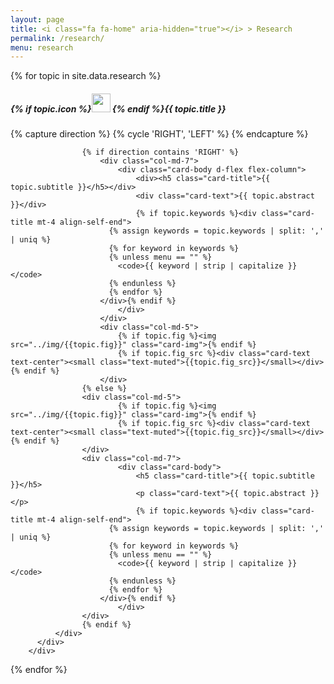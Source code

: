 ```yaml
---
layout: page
title: <i class="fa fa-home" aria-hidden="true"></i> > Research
permalink: /research/
menu: research
---
```


<div id="research" class="row">
	{% for topic in site.data.research %}
  <div class="card-group col-12">
		<div class="card shadow mb-4">
		  <h5 class="card-header">{% if topic.icon %}<img src="../img/{{topic.icon}}" width="30px"> {% endif %}{{ topic.title }}</h5>
		  <div class="card-body">
			  <div class="row no-gutters">
					{% capture direction %}
						{% cycle 'RIGHT', 'LEFT' %}
					{% endcapture %}

					{% if direction contains 'RIGHT' %}
						<div class="col-md-7">
							<div class="card-body d-flex flex-column">
								<div><h5 class="card-title">{{ topic.subtitle }}</h5></div>
								<div class="card-text">{{ topic.abstract }}</div>
								{% if topic.keywords %}<div class="card-title mt-4 align-self-end">
				          {% assign keywords = topic.keywords | split: ',' | uniq %}
				          {% for keyword in keywords %}
				          {% unless menu == "" %}
				            <code>{{ keyword | strip | capitalize }}</code>
				          {% endunless %}
				          {% endfor %}
				        </div>{% endif %}
							</div>
						</div>
						<div class="col-md-5">
							{% if topic.fig %}<img src="../img/{{topic.fig}}" class="card-img">{% endif %}
							{% if topic.fig_src %}<div class="card-text text-center"><small class="text-muted">{{topic.fig_src}}</small></div>{% endif %}
						</div>
					{% else %}
				    <div class="col-md-5">
							{% if topic.fig %}<img src="../img/{{topic.fig}}" class="card-img">{% endif %}
							{% if topic.fig_src %}<div class="card-text text-center"><small class="text-muted">{{topic.fig_src}}</small></div>{% endif %}
				    </div>
				    <div class="col-md-7">
							<div class="card-body">
								<h5 class="card-title">{{ topic.subtitle }}</h5>
								<p class="card-text">{{ topic.abstract }}</p>
								{% if topic.keywords %}<div class="card-title mt-4 align-self-end">
				          {% assign keywords = topic.keywords | split: ',' | uniq %}
				          {% for keyword in keywords %}
				          {% unless menu == "" %}
				            <code>{{ keyword | strip | capitalize }}</code>
				          {% endunless %}
				          {% endfor %}
				        </div>{% endif %}
							</div>
				    </div>
					{% endif %}
			  </div>
		  </div>
		</div>
  </div>
	{% endfor %}
</div>
